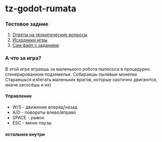 # tz-godot-rumata

### Тестовое задние
1. [Ответы на теоритические вопросы](https://github.com/ilynn-zip/tz-godot-rumata/blob/main/%D0%A2%D0%97%20%D0%92%D0%BE%D0%BF%D1%80%D0%BE%D1%81%D1%8B.pdf)
2. [Исходники игры](https://github.com/ilynn-zip/tz-godot-rumata/tree/main/tz-rumata)
3. [Сам файл с заданием](https://github.com/ilynn-zip/tz-godot-rumata/blob/main/%D0%A2%D0%B5%D1%81%D1%82%D0%BE%D0%B2%D0%BE%D0%B5%20%D0%B7%D0%B0%D0%B4%D0%B0%D0%BD%D0%B8%D0%B5%20%D0%BD%D0%B0%20%D0%BF%D1%80%D0%BE%D0%B3%D1%80%D0%B0%D0%BC%D0%BC%D0%B8%D1%81%D1%82%D0%B0%20Godot.pdf)

### А что за игра?

В этой игре играешь за маленького робота пылесоса в процедурно сгенерированном подземелье.
Собираешь пылевые монетки.
Стараешься избегать маленьких врагов, которые хаотично двигаются, иначе засосёшь и их)

#### Управление
- W/S - движение вперёд/назад
- A/D - повороты влево/вправо
- SPACE - рывок
- ESC - меню паузы

#### остальное внутри

